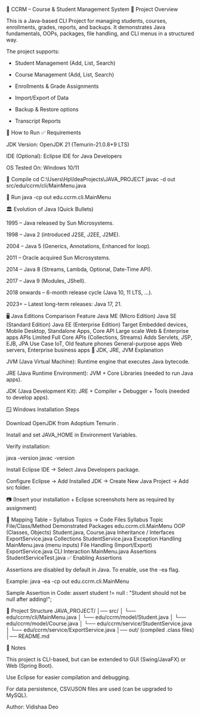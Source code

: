 📘 CCRM – Course & Student Management System
📌 Project Overview

This is a Java-based CLI Project for managing students, courses, enrollments, grades, reports, and backups.
It demonstrates Java fundamentals, OOPs, packages, file handling, and CLI menus in a structured way.

The project supports:

* Student Management (Add, List, Search)

* Course Management (Add, List, Search)

* Enrollments & Grade Assignments

* Import/Export of Data

* Backup & Restore options

* Transcript Reports

🚀 How to Run
✅ Requirements

JDK Version: OpenJDK 21 (Temurin-21.0.8+9 LTS)

IDE (Optional): Eclipse IDE for Java Developers

OS Tested On: Windows 10/11

🔹 Compile
cd C:\Users\Hp\IdeaProjects\JAVA_PROJECT
javac -d out src/edu/ccrm/cli/MainMenu.java

🔹 Run
java -cp out edu.ccrm.cli.MainMenu

🏛 Evolution of Java (Quick Bullets)

1995 – Java released by Sun Microsystems.

1998 – Java 2 (introduced J2SE, J2EE, J2ME).

2004 – Java 5 (Generics, Annotations, Enhanced for loop).

2011 – Oracle acquired Sun Microsystems.

2014 – Java 8 (Streams, Lambda, Optional, Date-Time API).

2017 – Java 9 (Modules, JShell).

2018 onwards – 6-month release cycle (Java 10, 11 LTS, …).

2023+ – Latest long-term releases: Java 17, 21.

🖥 Java Editions Comparison
Feature	Java ME (Micro Edition)	Java SE (Standard Edition)	Java EE (Enterprise Edition)
Target	Embedded devices, Mobile	Desktop, Standalone Apps, Core API	Large scale Web & Enterprise apps
APIs	Limited	Full Core APIs (Collections, Streams)	Adds Servlets, JSP, EJB, JPA
Use Case	IoT, Old feature phones	General-purpose apps	Web servers, Enterprise business apps
🔧 JDK, JRE, JVM Explanation

JVM (Java Virtual Machine): Runtime engine that executes Java bytecode.

JRE (Java Runtime Environment): JVM + Core Libraries (needed to run Java apps).

JDK (Java Development Kit): JRE + Compiler + Debugger + Tools (needed to develop apps).

🪟 Windows Installation Steps

Download OpenJDK from Adoptium Temurin
.

Install and set JAVA_HOME in Environment Variables.

Verify installation:

java -version
javac -version


Install Eclipse IDE → Select Java Developers package.

Configure Eclipse → Add Installed JDK → Create New Java Project → Add src folder.

📷 (Insert your installation + Eclipse screenshots here as required by assignment)

📑 Mapping Table – Syllabus Topics → Code Files
Syllabus Topic	File/Class/Method Demonstrated
Packages	edu.ccrm.cli.MainMenu
OOP (Classes, Objects)	Student.java, Course.java
Inheritance / Interfaces	ExportService.java
Collections	StudentService.java
Exception Handling	MainMenu.java (menu inputs)
File Handling (Import/Export)	ExportService.java
CLI Interaction	MainMenu.java
Assertions	StudentServiceTest.java
✅ Enabling Assertions

Assertions are disabled by default in Java.
To enable, use the -ea flag.

Example:
java -ea -cp out edu.ccrm.cli.MainMenu

Sample Assertion in Code:
assert student != null : "Student should not be null after adding!";

📂 Project Structure
JAVA_PROJECT/
│── src/
│   └── edu/ccrm/cli/MainMenu.java
│   └── edu/ccrm/model/Student.java
│   └── edu/ccrm/model/Course.java
│   └── edu/ccrm/service/StudentService.java
│   └── edu/ccrm/service/ExportService.java
│── out/ (compiled .class files)
│── README.md

📌 Notes

This project is CLI-based, but can be extended to GUI (Swing/JavaFX) or Web (Spring Boot).

Use Eclipse for easier compilation and debugging.

For data persistence, CSV/JSON files are used (can be upgraded to MySQL).

Author: Vidishaa Deo